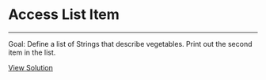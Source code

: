 # Access List Item

---

Goal: Define a list of Strings that describe vegetables. Print out the second item in the list. 

[View Solution](solution.py)
